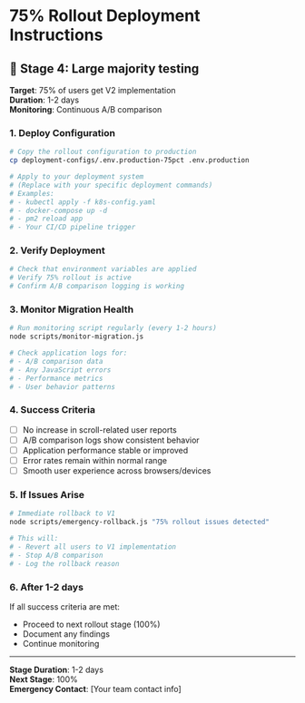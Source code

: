 # 75% Rollout Deployment Instructions

## 🎯 Stage 4: Large majority testing

**Target**: 75% of users get V2 implementation  
**Duration**: 1-2 days  
**Monitoring**: Continuous A/B comparison

### 1. Deploy Configuration
```bash
# Copy the rollout configuration to production
cp deployment-configs/.env.production-75pct .env.production

# Apply to your deployment system
# (Replace with your specific deployment commands)
# Examples:
# - kubectl apply -f k8s-config.yaml
# - docker-compose up -d
# - pm2 reload app
# - Your CI/CD pipeline trigger
```

### 2. Verify Deployment
```bash
# Check that environment variables are applied
# Verify 75% rollout is active
# Confirm A/B comparison logging is working
```

### 3. Monitor Migration Health
```bash
# Run monitoring script regularly (every 1-2 hours)
node scripts/monitor-migration.js

# Check application logs for:
# - A/B comparison data
# - Any JavaScript errors
# - Performance metrics
# - User behavior patterns
```

### 4. Success Criteria
- [ ] No increase in scroll-related user reports
- [ ] A/B comparison logs show consistent behavior
- [ ] Application performance stable or improved
- [ ] Error rates remain within normal range
- [ ] Smooth user experience across browsers/devices

### 5. If Issues Arise
```bash
# Immediate rollback to V1
node scripts/emergency-rollback.js "75% rollout issues detected"

# This will:
# - Revert all users to V1 implementation
# - Stop A/B comparison
# - Log the rollback reason
```

### 6. After 1-2 days
If all success criteria are met:
- Proceed to next rollout stage (100%)
- Document any findings
- Continue monitoring

---
**Stage Duration**: 1-2 days  
**Next Stage**: 100%  
**Emergency Contact**: [Your team contact info]
